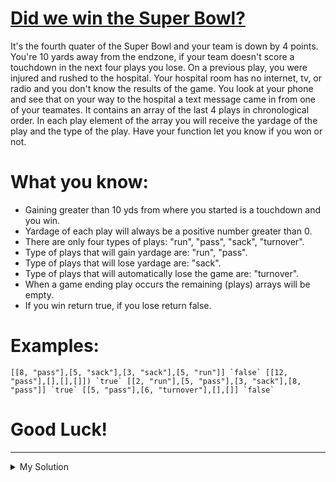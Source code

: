 # [Did we win the Super Bowl?](https://www.codewars.com/kata/5a092d9e46d843b9db000064)

It's the fourth quater of the Super Bowl and your team is down by 4 points. You're 10 yards away from the endzone, if
your team doesn't score a touchdown in the next four plays you lose. On a previous play, you were injured and rushed to
the hospital. Your hospital room has no internet, tv, or radio and you don't know the results of the game. You look at
your phone and see that on your way to the hospital a text message came in from one of your teamates. It contains an
array of the last 4 plays in chronological order. In each play element of the array you will receive the yardage of the
play and the type of the play. Have your function let you know if you won or not.

# What you know:

- Gaining greater than 10 yds from where you started is a touchdown and you win.
- Yardage of each play will always be a positive number greater than 0.
- There are only four types of plays: "run", "pass", "sack", "turnover".
- Type of plays that will gain yardage are: "run", "pass".
- Type of plays that will lose yardage are: "sack".
- Type of plays that will automatically lose the game are: "turnover".
- When a game ending play occurs the remaining (plays) arrays will be empty.
- If you win return true, if you lose return false.

# Examples:

`` [[8, "pass"],[5, "sack"],[3, "sack"],[5, "run"]] `false` [[12, "pass"],[],[],[]]) `true` [[2, "run"],[5, "pass"],[3, "sack"],[8, "pass"]] `true` [[5, "pass"],[6, "turnover"],[],[]] `false` ``

# Good Luck!

---

<details><summary>My Solution</summary>

```js
function didWeWin(plays) {
  let total = 0;
  plays.forEach((v) => {
    if (v[1] === "turnover") return false;
    else if (v[1] === "pass" || v[1] === "run") total += v[0];
    else if (v[1] === "sack") total -= v[0];
  });

  return total > 10;
}
```

</details>
